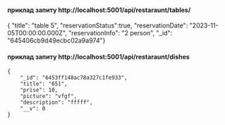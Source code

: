 #### приклад запиту http://localhost:5001/api/restaraunt/tables/

{ "title": "table 5",
"reservationStatus":true,
"reservationDate": "2023-11-05T00:00:00.000Z",
"reservationInfo": "2 person", "\_id": "645406cb9d49ecbc02a9a974"}

#### приклад запиту http://localhost:5001/api/restaraunt/dishes

    {
        "_id": "6453ff148ac78a327c1fe933",
        "title": "651",
        "prise": 10,
        "picture": "vfgf",
        "description": "fffff",
        "__v": 0
    }
